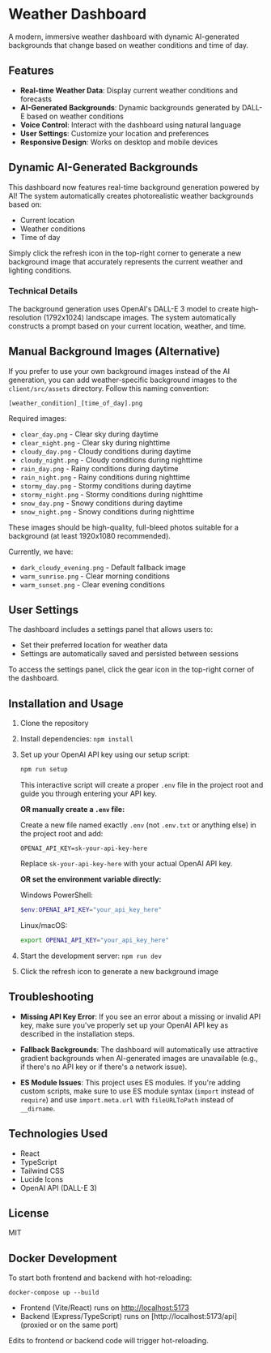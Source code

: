 # Weather Dashboard

A modern, immersive weather dashboard with dynamic AI-generated backgrounds that change based on weather conditions and time of day.

## Features

- **Real-time Weather Data**: Display current weather conditions and forecasts
- **AI-Generated Backgrounds**: Dynamic backgrounds generated by DALL-E based on weather conditions
- **Voice Control**: Interact with the dashboard using natural language
- **User Settings**: Customize your location and preferences
- **Responsive Design**: Works on desktop and mobile devices

## Dynamic AI-Generated Backgrounds

This dashboard now features real-time background generation powered by AI! The system automatically creates photorealistic weather backgrounds based on:

- Current location
- Weather conditions
- Time of day

Simply click the refresh icon in the top-right corner to generate a new background image that accurately represents the current weather and lighting conditions.

### Technical Details

The background generation uses OpenAI's DALL-E 3 model to create high-resolution (1792x1024) landscape images. The system automatically constructs a prompt based on your current location, weather, and time.

## Manual Background Images (Alternative)

If you prefer to use your own background images instead of the AI generation, you can add weather-specific background images to the `client/src/assets` directory. Follow this naming convention:

```
[weather_condition]_[time_of_day].png
```

Required images:

- `clear_day.png` - Clear sky during daytime
- `clear_night.png` - Clear sky during nighttime
- `cloudy_day.png` - Cloudy conditions during daytime
- `cloudy_night.png` - Cloudy conditions during nighttime
- `rain_day.png` - Rainy conditions during daytime
- `rain_night.png` - Rainy conditions during nighttime
- `stormy_day.png` - Stormy conditions during daytime
- `stormy_night.png` - Stormy conditions during nighttime
- `snow_day.png` - Snowy conditions during daytime
- `snow_night.png` - Snowy conditions during nighttime

These images should be high-quality, full-bleed photos suitable for a background (at least 1920x1080 recommended).

Currently, we have:

- `dark_cloudy_evening.png` - Default fallback image
- `warm_sunrise.png` - Clear morning conditions
- `warm_sunset.png` - Clear evening conditions

## User Settings

The dashboard includes a settings panel that allows users to:
- Set their preferred location for weather data
- Settings are automatically saved and persisted between sessions

To access the settings panel, click the gear icon in the top-right corner of the dashboard.

## Installation and Usage

1. Clone the repository
2. Install dependencies: `npm install`
3. Set up your OpenAI API key using our setup script:

   ```bash
   npm run setup
   ```
   
   This interactive script will create a proper `.env` file in the project root and guide you through entering your API key.

   **OR manually create a `.env` file:**
   
   Create a new file named exactly `.env` (not `.env.txt` or anything else) in the project root and add:
   ```
   OPENAI_API_KEY=sk-your-api-key-here
   ```
   Replace `sk-your-api-key-here` with your actual OpenAI API key.
   
   **OR set the environment variable directly:**

   Windows PowerShell:
   ```powershell
   $env:OPENAI_API_KEY="your_api_key_here"
   ```

   Linux/macOS:
   ```bash
   export OPENAI_API_KEY="your_api_key_here"
   ```

4. Start the development server: `npm run dev`
5. Click the refresh icon to generate a new background image

## Troubleshooting

- **Missing API Key Error**: If you see an error about a missing or invalid API key, make sure you've properly set up your OpenAI API key as described in the installation steps.
  
- **Fallback Backgrounds**: The dashboard will automatically use attractive gradient backgrounds when AI-generated images are unavailable (e.g., if there's no API key or if there's a network issue).

- **ES Module Issues**: This project uses ES modules. If you're adding custom scripts, make sure to use ES module syntax (`import` instead of `require`) and use `import.meta.url` with `fileURLToPath` instead of `__dirname`.

## Technologies Used

- React
- TypeScript 
- Tailwind CSS
- Lucide Icons
- OpenAI API (DALL-E 3)

## License

MIT 

## Docker Development

To start both frontend and backend with hot-reloading:

```
docker-compose up --build
```

- Frontend (Vite/React) runs on [http://localhost:5173](http://localhost:5173)
- Backend (Express/TypeScript) runs on [http://localhost:5173/api] (proxied or on the same port)

Edits to frontend or backend code will trigger hot-reloading. 